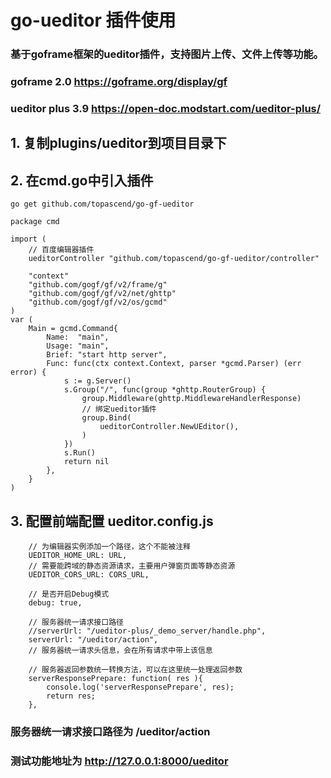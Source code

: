 # go-ueditor 插件使用
### 基于goframe框架的ueditor插件，支持图片上传、文件上传等功能。
### goframe 2.0     https://goframe.org/display/gf
### ueditor plus 3.9    https://open-doc.modstart.com/ueditor-plus/


## 1. 复制plugins/ueditor到项目目录下
## 2. 在cmd.go中引入插件
```
go get github.com/topascend/go-gf-ueditor
```


```
package cmd

import (
	// 百度编辑器插件
	ueditorController "github.com/topascend/go-gf-ueditor/controller"
	
	"context"
	"github.com/gogf/gf/v2/frame/g"
	"github.com/gogf/gf/v2/net/ghttp"
	"github.com/gogf/gf/v2/os/gcmd"
)
var (
	Main = gcmd.Command{
		Name:  "main",
		Usage: "main",
		Brief: "start http server",
		Func: func(ctx context.Context, parser *gcmd.Parser) (err error) {
			s := g.Server()
			s.Group("/", func(group *ghttp.RouterGroup) {
				group.Middleware(ghttp.MiddlewareHandlerResponse)
				// 绑定ueditor插件
				group.Bind(
					ueditorController.NewUEditor(),
				)
			})
			s.Run()
			return nil
		},
	}
)
```
## 3. 配置前端配置 ueditor.config.js
```
    // 为编辑器实例添加一个路径，这个不能被注释
    UEDITOR_HOME_URL: URL,
    // 需要能跨域的静态资源请求，主要用户弹窗页面等静态资源
    UEDITOR_CORS_URL: CORS_URL,

    // 是否开启Debug模式
    debug: true,

    // 服务器统一请求接口路径
    //serverUrl: "/ueditor-plus/_demo_server/handle.php",
    serverUrl: "/ueditor/action",
    // 服务器统一请求头信息，会在所有请求中带上该信息
    
    // 服务器返回参数统一转换方法，可以在这里统一处理返回参数
    serverResponsePrepare: function( res ){
        console.log('serverResponsePrepare', res);
        return res;
    },
```
### 服务器统一请求接口路径为 /ueditor/action
### 测试功能地址为  http://127.0.0.1:8000/ueditor